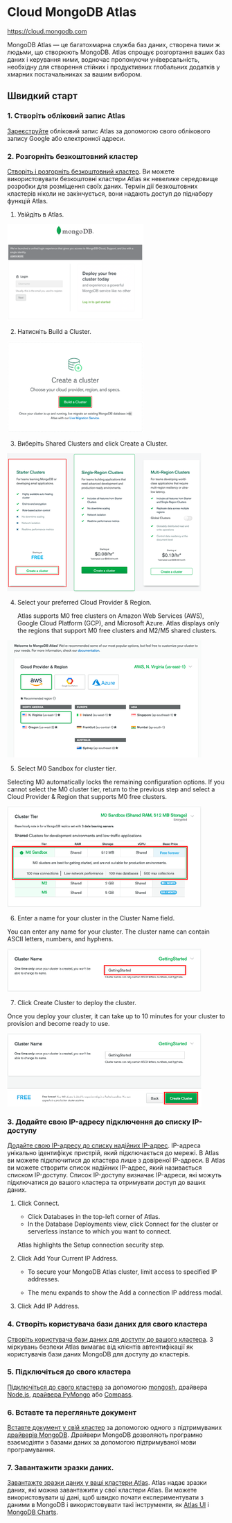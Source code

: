 # Cloud MongoDB Atlas

https://cloud.mongodb.com

MongoDB Atlas — це багатохмарна служба баз даних, створена тими ж людьми, що створюють MongoDB. Atlas спрощує розгортання ваших баз даних і керування ними, водночас пропонуючи універсальність, необхідну для створення стійких і продуктивних глобальних додатків у хмарних постачальниках за вашим вибором.

## Швидкий старт

### 1. Створіть обліковий запис Atlas

 [Зареєструйте](https://www.mongodb.com/docs/atlas/tutorial/create-atlas-account/) обліковий запис Atlas за допомогою свого облікового запису Google або електронної адреси.



### 2. Розгорніть безкоштовний кластер

[Створіть і розгорніть безкоштовний кластер](https://www.mongodb.com/docs/atlas/tutorial/deploy-free-tier-cluster/). Ви можете використовувати безкоштовні кластери Atlas як невелике середовище розробки для розміщення своїх даних. Термін дії безкоштовних кластерів ніколи не закінчується, вони надають доступ до піднабору функцій Atlas.

1) Увійдіть в Atlas.

![image-20220810095600199](media/image-20220810095600199.png)

2) Натисніть Build a Cluster.

![image-20220810095633123](media/image-20220810095633123.png)

3) Виберіть Shared Clusters and click Create a Cluster.

![image-20220810095649834](media/image-20220810095649834.png)

4) Select your preferred Cloud Provider & Region.

   Atlas supports M0 free clusters on Amazon Web Services (AWS), Google Cloud Platform (GCP), and Microsoft Azure. Atlas displays only the regions that support M0 free clusters and M2/M5 shared clusters.

![image-20220810095734120](media/image-20220810095734120.png)



5) Select M0 Sandbox for cluster tier.

Selecting M0 automatically locks the remaining configuration options. If you cannot select the M0 cluster tier, return to the previous step and select a Cloud Provider & Region that supports M0 free clusters.

![image-20220810095851903](media/image-20220810095851903.png)



6) Enter a name for your cluster in the Cluster Name field.

You can enter any name for your cluster. The cluster name can contain ASCII letters, numbers, and hyphens.

![image-20220810095939241](media/image-20220810095939241.png)

7) Click Create Cluster to deploy the cluster.

Once you deploy your cluster, it can take up to 10 minutes for your cluster to provision and become ready to use.

![image-20220810100019761](media/image-20220810100019761.png)





### 3. Додайте свою IP-адресу підключення до списку IP-доступу

[Додайте свою IP-адресу до списку надійних IP-адрес](https://www.mongodb.com/docs/atlas/security/add-ip-address-to-list/). IP-адреса унікально ідентифікує пристрій, який підключається до мережі. В Atlas ви можете підключитися до кластера лише з довіреної IP-адреси. В Atlas ви можете створити список надійних IP-адрес, який називається списком IP-доступу. Список IP-доступу визначає IP-адреси, які можуть підключатися до вашого кластера та отримувати доступ до ваших даних.

1. Click Connect.

   - Click Databases in the top-left corner of Atlas.
   - In the Database Deployments view, click Connect for the cluster or serverless instance to which you want to connect.

   Atlas highlights the Setup connection security step.

2. Click Add Your Current IP Address.

   - To secure your MongoDB Atlas cluster, limit access to specified IP addresses.

   - The menu expands to show the Add a connection IP address modal.

3. Click Add IP Address.



### 4. Створіть користувача бази даних для свого кластера 

[Створіть користувача бази даних для доступу до вашого кластера](https://www.mongodb.com/docs/atlas/tutorial/create-mongodb-user-for-cluster/). З міркувань безпеки Atlas вимагає від клієнтів автентифікації як користувачів бази даних MongoDB для доступу до кластерів.



### 5. Підключіться до свого кластера

 [Підключіться до свого кластера](https://www.mongodb.com/docs/atlas/tutorial/connect-to-your-cluster/) за допомогою [mongosh](https://www.mongodb.com/docs/mongodb-shell/#mongodb-binary-bin.mongosh), драйвера [Node.js](https://www.mongodb.com/docs/drivers/node/), [драйвера PyMongo](https://www.mongodb.com/docs/drivers/python/) або [Compass](https://www.mongodb.com/docs/compass/current/).

### 6. Вставте та перегляньте документ

 [Вставте документ у свій кластер](https://www.mongodb.com/docs/atlas/tutorial/insert-data-into-your-cluster/) за допомогою одного з підтримуваних [драйверів MongoDB](https://www.mongodb.com/docs/drivers/). Драйвери MongoDB дозволяють програмно взаємодіяти з базами даних за допомогою підтримуваної мови програмування.

### 7. Завантажити зразки даних.

 [Завантажте зразки даних у ваші кластери Atlas](https://www.mongodb.com/docs/atlas/sample-data/#std-label-sample-data). Atlas надає зразки даних, які можна завантажити у свої кластери Atlas. Ви можете використовувати ці дані, щоб швидко почати експериментувати з даними в MongoDB і використовувати такі інструменти, як [Atlas UI](https://www.mongodb.com/docs/atlas/atlas-ui/#std-label-atlas-ui) і [MongoDB Charts](https://www.mongodb.com/docs/charts/saas/).